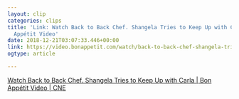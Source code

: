```yaml
---
layout: clip
categories: clips
title: 'Link: Watch Back to Back Chef. Shangela Tries to Keep Up with Carla on Bon
  Appétit Video'
date: 2018-12-21T03:07:33.446+00:00
link: https://video.bonappetit.com/watch/back-to-back-chef-shangela-tries-to-keep-up-with-carla
ogtype: article

---
```

[Watch Back to Back Chef. Shangela Tries to Keep Up with Carla | Bon Appétit Video | CNE ](https://video.bonappetit.com/watch/back-to-back-chef-shangela-tries-to-keep-up-with-carla )
<script async src="//player-backend.cnevids.com/script/video/5c0fca9f5187b55635000003.js?iu=/3379/bonapp.dart/share"></script>